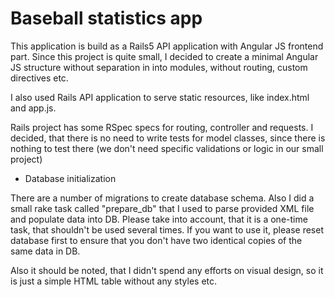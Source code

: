 # Baseball statistics app

This application is build as a Rails5 API application with Angular JS frontend part.
Since this project is quite small, I decided to create a minimal Angular JS structure without separation in into modules, without routing, custom directives etc.

I also used Rails API application to serve static resources, like index.html and app.js.

Rails project has some RSpec specs for routing, controller and requests. 
I decided, that there is no need to write tests for model classes, since there is nothing to test there
(we don't need specific validations or logic in our small project)


* Database initialization

There are a number of migrations to create database schema.
Also I did a small rake task called "prepare_db" that I used to parse provided XML file and populate data into DB.
Please take into account, that it is a one-time task, that shouldn't be used several times.
If you want to use it, please reset database first to ensure that you don't have two identical copies of the same data in DB.
  
Also it should be noted, that I didn't spend any efforts on visual design, so it is just a simple HTML table without any styles etc.
 
 
